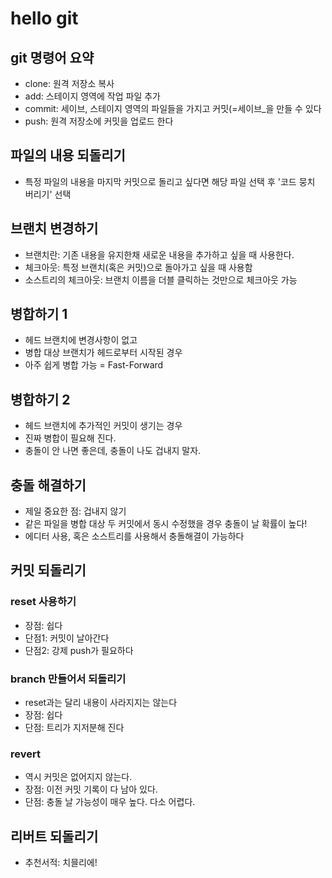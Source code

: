 # hello git

## git 명령어 요약

- clone: 원격 저장소 복사
- add: 스테이지 영역에 작업 파일 추가
- commit: 세이브, 스테이지 영역의 파일들을 가지고 커밋(=세이브_을 만들 수 있다
- push: 원격 저장소에 커밋을 업로드 한다

## 파일의 내용 되돌리기

- 특정 파일의 내용을 마지막 커밋으로 돌리고 싶다면 해당 파일 선택 후 '코드 뭉치 버리기' 선택

## 브랜치 변경하기

- 브랜치란: 기존 내용을 유지한채 새로운 내용을 추가하고 싶을 때 사용한다.
- 체크아웃: 특정 브랜치(혹은 커밋)으로 돌아가고 싶을 때 사용함
- 소스트리의 체크아웃: 브랜치 이름을 더블 클릭하는 것만으로 체크아웃 가능

## 병합하기 1

- 헤드 브랜치에 변경사항이 없고
- 병합 대상 브랜치가 헤드로부터 시작된 경우
- 아주 쉽게 병합 가능 = Fast-Forward


## 병합하기 2

- 헤드 브랜치에 추가적인 커밋이 생기는 경우
- 진짜 병합이 필요해 진다.
- 충돌이 안 나면 좋은데, 충돌이 나도 겁내지 말자.

## 충돌 해결하기

- 제일 중요한 점: 겁내지 않기
- 같은 파일을 병합 대상 두 커밋에서 동시 수정했을 경우 충돌이 날 확률이 높다!
- 에디터 사용, 혹은 소스트리를 사용해서 충돌해결이 가능하다

## 커밋 되돌리기

### reset 사용하기

- 장점: 쉽다
- 단점1: 커밋이 날아간다 
- 단점2: 강제 push가 필요하다

### branch 만들어서 되돌리기

- reset과는 달리 내용이 사라지지는 않는다
- 장점: 쉽다
- 단점: 트리가 지저분해 진다

### revert

- 역시 커밋은 없어지지 않는다.
- 장점: 이전 커밋 기록이 다 남아 있다.
- 단점: 충돌 날 가능성이 매우 높다. 다소 어렵다.

## 리버트 되돌리기

- 추천서적: 치믈리에!
